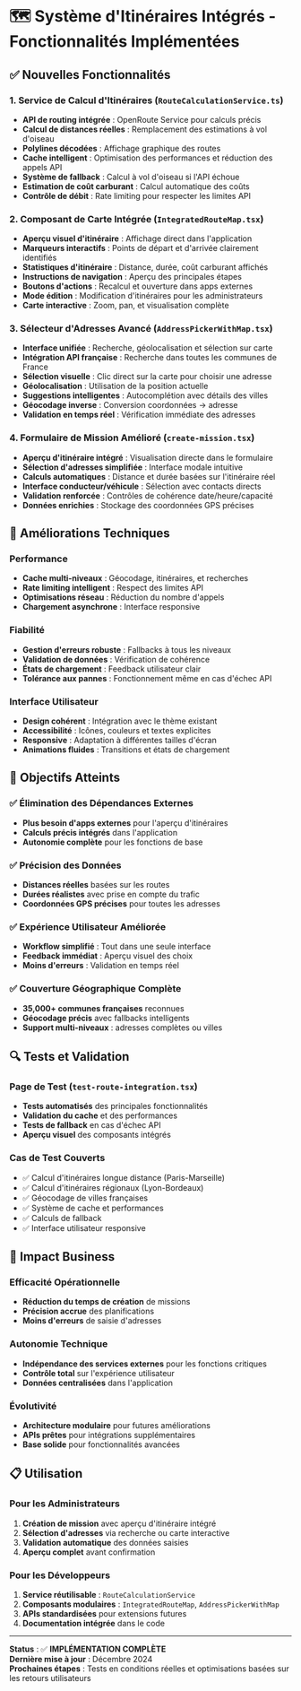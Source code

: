 # 🗺️ Système d'Itinéraires Intégrés - Fonctionnalités Implémentées

## ✅ Nouvelles Fonctionnalités

### 1. Service de Calcul d'Itinéraires (`RouteCalculationService.ts`)
- **API de routing intégrée** : OpenRoute Service pour calculs précis
- **Calcul de distances réelles** : Remplacement des estimations à vol d'oiseau
- **Polylines décodées** : Affichage graphique des routes
- **Cache intelligent** : Optimisation des performances et réduction des appels API
- **Système de fallback** : Calcul à vol d'oiseau si l'API échoue
- **Estimation de coût carburant** : Calcul automatique des coûts
- **Contrôle de débit** : Rate limiting pour respecter les limites API

### 2. Composant de Carte Intégrée (`IntegratedRouteMap.tsx`)
- **Aperçu visuel d'itinéraire** : Affichage direct dans l'application
- **Marqueurs interactifs** : Points de départ et d'arrivée clairement identifiés
- **Statistiques d'itinéraire** : Distance, durée, coût carburant affichés
- **Instructions de navigation** : Aperçu des principales étapes
- **Boutons d'actions** : Recalcul et ouverture dans apps externes
- **Mode édition** : Modification d'itinéraires pour les administrateurs
- **Carte interactive** : Zoom, pan, et visualisation complète

### 3. Sélecteur d'Adresses Avancé (`AddressPickerWithMap.tsx`)
- **Interface unifiée** : Recherche, géolocalisation et sélection sur carte
- **Intégration API française** : Recherche dans toutes les communes de France
- **Sélection visuelle** : Clic direct sur la carte pour choisir une adresse
- **Géolocalisation** : Utilisation de la position actuelle
- **Suggestions intelligentes** : Autocomplétion avec détails des villes
- **Géocodage inverse** : Conversion coordonnées → adresse
- **Validation en temps réel** : Vérification immédiate des adresses

### 4. Formulaire de Mission Amélioré (`create-mission.tsx`)
- **Aperçu d'itinéraire intégré** : Visualisation directe dans le formulaire
- **Sélection d'adresses simplifiée** : Interface modale intuitive
- **Calculs automatiques** : Distance et durée basées sur l'itinéraire réel
- **Interface conducteur/véhicule** : Sélection avec contacts directs
- **Validation renforcée** : Contrôles de cohérence date/heure/capacité
- **Données enrichies** : Stockage des coordonnées GPS précises

## 🔧 Améliorations Techniques

### Performance
- **Cache multi-niveaux** : Géocodage, itinéraires, et recherches
- **Rate limiting intelligent** : Respect des limites API
- **Optimisations réseau** : Réduction du nombre d'appels
- **Chargement asynchrone** : Interface responsive

### Fiabilité
- **Gestion d'erreurs robuste** : Fallbacks à tous les niveaux
- **Validation de données** : Vérification de cohérence
- **États de chargement** : Feedback utilisateur clair
- **Tolérance aux pannes** : Fonctionnement même en cas d'échec API

### Interface Utilisateur
- **Design cohérent** : Intégration avec le thème existant
- **Accessibilité** : Icônes, couleurs et textes explicites
- **Responsive** : Adaptation à différentes tailles d'écran
- **Animations fluides** : Transitions et états de chargement

## 🎯 Objectifs Atteints

### ✅ Élimination des Dépendances Externes
- **Plus besoin d'apps externes** pour l'aperçu d'itinéraires
- **Calculs précis intégrés** dans l'application
- **Autonomie complète** pour les fonctions de base

### ✅ Précision des Données
- **Distances réelles** basées sur les routes
- **Durées réalistes** avec prise en compte du trafic
- **Coordonnées GPS précises** pour toutes les adresses

### ✅ Expérience Utilisateur Améliorée
- **Workflow simplifié** : Tout dans une seule interface
- **Feedback immédiat** : Aperçu visuel des choix
- **Moins d'erreurs** : Validation en temps réel

### ✅ Couverture Géographique Complète
- **35,000+ communes françaises** reconnues
- **Géocodage précis** avec fallbacks intelligents
- **Support multi-niveaux** : adresses complètes ou villes

## 🔍 Tests et Validation

### Page de Test (`test-route-integration.tsx`)
- **Tests automatisés** des principales fonctionnalités
- **Validation du cache** et des performances
- **Tests de fallback** en cas d'échec API
- **Aperçu visuel** des composants intégrés

### Cas de Test Couverts
- ✅ Calcul d'itinéraires longue distance (Paris-Marseille)
- ✅ Calcul d'itinéraires régionaux (Lyon-Bordeaux)
- ✅ Géocodage de villes françaises
- ✅ Système de cache et performances
- ✅ Calculs de fallback
- ✅ Interface utilisateur responsive

## 🚀 Impact Business

### Efficacité Opérationnelle
- **Réduction du temps de création** de missions
- **Précision accrue** des planifications
- **Moins d'erreurs** de saisie d'adresses

### Autonomie Technique
- **Indépendance des services externes** pour les fonctions critiques
- **Contrôle total** sur l'expérience utilisateur
- **Données centralisées** dans l'application

### Évolutivité
- **Architecture modulaire** pour futures améliorations
- **APIs prêtes** pour intégrations supplémentaires
- **Base solide** pour fonctionnalités avancées

## 📋 Utilisation

### Pour les Administrateurs
1. **Création de mission** avec aperçu d'itinéraire intégré
2. **Sélection d'adresses** via recherche ou carte interactive
3. **Validation automatique** des données saisies
4. **Aperçu complet** avant confirmation

### Pour les Développeurs
1. **Service réutilisable** : `RouteCalculationService`
2. **Composants modulaires** : `IntegratedRouteMap`, `AddressPickerWithMap`
3. **APIs standardisées** pour extensions futures
4. **Documentation intégrée** dans le code

---

**Status** : ✅ **IMPLÉMENTATION COMPLÈTE**  
**Dernière mise à jour** : Décembre 2024  
**Prochaines étapes** : Tests en conditions réelles et optimisations basées sur les retours utilisateurs
